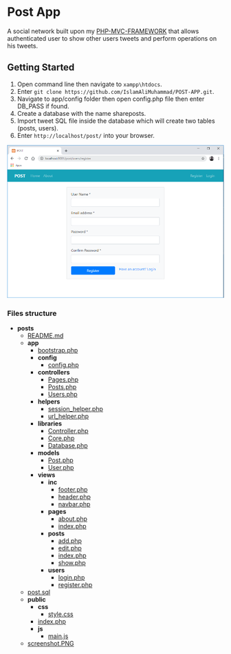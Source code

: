 # Post App
A social network built upon my [PHP-MVC-FRAMEWORK](https://github.com/IslamAliMuhammad/PHP-MVC-FRAMEWORK) that allows authenticated user to show other users tweets and perform operations on his tweets.

## Getting Started

1. Open command line then navigate to `xampp\htdocs`.
2. Enter `git clone https://github.com/IslamAliMuhammad/POST-APP.git`.
3. Navigate to app/config folder then open config.php file then enter DB_PASS if found. 
4. Create a database with the name shareposts.
5. Import tweet SQL file inside the database which will create two tables (posts, users).
6. Enter `http://localhost/post/` into your browser.

![](https://github.com/IslamAliMuhammad/POST-APP/blob/master/screenshot.PNG)

### Files structure 

- __posts__
   - [README.md](README.md)
   - __app__
     - [bootstrap.php](app/bootstrap.php)
     - __config__
       - [config.php](app/config/config.php)
     - __controllers__
       - [Pages.php](app/controllers/Pages.php)
       - [Posts.php](app/controllers/Posts.php)
       - [Users.php](app/controllers/Users.php)
     - __helpers__
       - [session\_helper.php](app/helpers/session_helper.php)
       - [url\_helper.php](app/helpers/url_helper.php)
     - __libraries__
       - [Controller.php](app/libraries/Controller.php)
       - [Core.php](app/libraries/Core.php)
       - [Database.php](app/libraries/Database.php)
     - __models__
       - [Post.php](app/models/Post.php)
       - [User.php](app/models/User.php)
     - __views__
       - __inc__
         - [footer.php](app/views/inc/footer.php)
         - [header.php](app/views/inc/header.php)
         - [navbar.php](app/views/inc/navbar.php)
       - __pages__
         - [about.php](app/views/pages/about.php)
         - [index.php](app/views/pages/index.php)
       - __posts__
         - [add.php](app/views/posts/add.php)
         - [edit.php](app/views/posts/edit.php)
         - [index.php](app/views/posts/index.php)
         - [show.php](app/views/posts/show.php)
       - __users__
         - [login.php](app/views/users/login.php)
         - [register.php](app/views/users/register.php)
   - [post.sql](post.sql)
   - __public__
     - __css__
       - [style.css](public/css/style.css)
     - [index.php](public/index.php)
     - __js__
       - [main.js](public/js/main.js)
   - [screenshot.PNG](screenshot.PNG)
